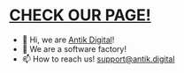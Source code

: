 # [CHECK OUR PAGE!](https://antik-digital.github.io)
- 👋 Hi, we are [Antik Digital](https://antik-digital.github.io)!
- 👀 We are a software factory!
- 📫 How to reach us! [support@antik.digital](mailto:support@antik.digital)
